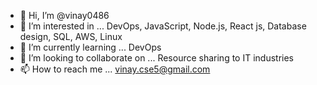 - 👋 Hi, I’m @vinay0486
- 👀 I’m interested in ... DevOps, JavaScript, Node.js, React js, Database design, SQL, AWS, Linux
- 🌱 I’m currently learning ... DevOps
- 💞️ I’m looking to collaborate on ... Resource sharing to IT industries
- 📫 How to reach me ... vinay.cse5@gmail.com

<!---
vinay0486/vinay0486 is a ✨ special ✨ repository because its `README.md` (this file) appears on your GitHub profile.
You can click the Preview link to take a look at your changes.
--->
